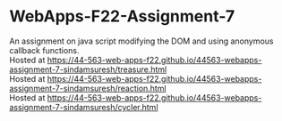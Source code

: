 # WebApps-F22-Assignment-7
An assignment on java script modifying the DOM and using anonymous callback functions. <br>
Hosted at https://44-563-web-apps-f22.github.io/44563-webapps-assignment-7-sindamsuresh/treasure.html <br>
Hosted at https://44-563-web-apps-f22.github.io/44563-webapps-assignment-7-sindamsuresh/reaction.html <br>
Hosted at https://44-563-web-apps-f22.github.io/44563-webapps-assignment-7-sindamsuresh/cycler.html <br>
